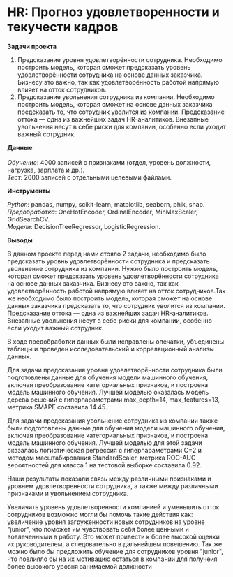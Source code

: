 # HR: Прогноз удовлетворенности и текучести кадров

 **Задачи проекта**

1. Предсказание уровня удовлетворённости сотрудника. Необходимо построить модель, которая сможет предсказать уровень удовлетворённости сотрудника на основе данных заказчика. Бизнесу это важно, так как удовлетворённость работой напрямую влияет на отток сотрудников.
2. Предсказание увольнения сотрудника из компании. Необходимо построить модель, которая сможет на основе данных заказчика предсказать то, что сотрудник уволится из компании. Предсказание оттока — одна из важнейших задач HR-аналитиков. Внезапные увольнения несут в себе риски для компании, особенно если уходит важный сотрудник.

**Данные**<br>         
*Обучение*: 4000 записей с признаками (отдел, уровень должности, нагрузка, зарплата и др.).<br>
*Тест*: 2000 записей с отдельными целевыми файлами. 

**Инструменты**<br>

*Python*: pandas, numpy, scikit-learn, matplotlib, seaborn, phik, shap.<br>
*Предобработка*: OneHotEncoder, OrdinalEncoder, MinMaxScaler, GridSearchCV.<br>
*Модели*: DecisionTreeRegressor, LogisticRegression.<br>

**Выводы**<br>

В данном проекте перед нами стояло 2 задачи, необходимо было предсказать уровнь удовлетворённости сотрудника и предсказать увольнение сотрудника из компании. Нужно было построить модель, которая сможет предсказать уровень удовлетворённости сотрудника на основе данных заказчика. Бизнесу это важно, так как удовлетворённость работой напрямую влияет на отток сотрудников.Так же необходимо было построить модель, которая сможет на основе данных заказчика предсказать то, что сотрудник уволится из компании. Предсказание оттока — одна из важнейших задач HR-аналитиков. Внезапные увольнения несут в себе риски для компании, особенно если уходит важный сотрудник.

В ходе предобработки данных были исправлены опечатки, убъединены таблицы и проведен исследовательский и корреляционный анализы данных.

Для задачи предсказания уровня удовлетворённости сотрудника были подготовлены данные для обучения модели машинного обучения, включая преобразование категориальных признаков, и построена модель машинного обучения. Лучшей моделью оказалась модель дерева решений с гиперпараметрами max_depth=14, max_features=13, метрика SMAPE составила 14.45.

Для задачи предсказания увольнение сотрудника из компании также были подготовлены данные для обучения модели машинного обучения, включая преобразование категориальных признаков, и построена модель машинного обучения. Лучшей моделью для этой задачи оказалась логистическая регрессия с гиперпараметрами С=2 и методом масштабирования StandardScaler, метрика ROC-AUC вероятностей для класса 1 на тестовой выборке составила 0.92.

Наши результаты показали связь между различными признаками и уровнем удовлетворенности сотрудника, а также между различными признаками и увольнением сотрудника.

Увеличить уровень удовлетворенности компанией и уменьшить отток сотрудников возможно могли бы помочь такие действия как: увеличение уровня загруженности новых сотрудников на уровне "junior", что поможет им чувствовать себя более ценными и вовлеченными в работу. Это может привести к более высокой оценки их руководителем, а следовательно в дальнейшем повешению. Так же можно было бы предложить обучение для сотрудников уровня "junior", что повлияло бы на их мотивацию остаться в компании для получеия более высокого уровня занимаемой должности
